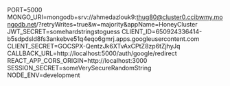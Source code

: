 PORT=5000
MONGO_URI=mongodb+srv://ahmedazlouk9:thug80@cluster0.ccibwmy.mongodb.net/?retryWrites=true&w=majority&appName=HoneyCluster
JWT_SECRET=somehardstringstoguess
CLIENT_ID=650924336414-b5sdpdsld8fs3ankebve51q4eqo6gmrj.apps.googleusercontent.com
CLIENT_SECRET=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
CALLBACK_URL=http://localhost:5000/auth/google/redirect
REACT_APP_CORS_ORIGIN=http://localhost:3000
SESSION_SECRET=someVerySecureRandomString
NODE_ENV=development
